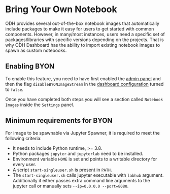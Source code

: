 <!-- TODO: Clean up & add to feature documentation -->

# Bring Your Own Notebook

ODH provides several out-of-the-box notebook images that automatically include packages to make it easy for users to get started with common components. However, in many/most instances, users need a specific set of packages/libraries with specific versions depending on the projects. That is why ODH Dashboard has the ability to import existing notebook images to spawn as custom notebooks.

## Enabling BYON

To enable this feature, you need to have first enabled the [admin panel](admin-dashboard.md) and then the flag `disableBYONImageStream` in the [dashboard configuration](dashboard-config.md) turned to `false`.

Once you have completed both steps you will see a section called `Notebook Images` inside the `Settings` panel.

## Minimum requirements for BYON

For image to be spawnable via Jupyter Spawner, it is required to meet the following criteria:

* It needs to include Python runtime,  >= 3.8.
* Python packages `jupyter` and `jupyterlab` need to be installed.
* Environment variable `HOME` is set and points to a writable directory for every user.
* A script `start-singleuser.sh` is present in `PATH`.
* The `start-singleuser.sh` calls jupyter executable with `labhub` argument. Additionally it either passes extra command line arguments to the jupyter call or manually sets `--ip=0.0.0.0 --port=8080`.
